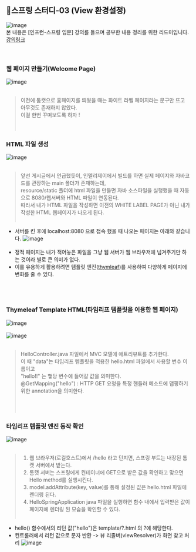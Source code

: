 ## 🌱스프링 스터디-03 (View 환경설정)
![image](https://user-images.githubusercontent.com/96826443/225811726-d7639b0b-8d65-43c0-a5fe-5ee174763f12.png)  
본 내용은 [인프런-스프링 입문] 강의를 들으며 공부한 내용 정리를 위한 리드미입니다. [강의링크](https://www.inflearn.com/course/lecture?courseSlug=%EC%8A%A4%ED%94%84%EB%A7%81-%EC%9E%85%EB%AC%B8-%EC%8A%A4%ED%94%84%EB%A7%81%EB%B6%80%ED%8A%B8&unitId=49573&category=chatDetail&tab=curriculum)<br><br><br>

### 웹 페이지 만들기(Welcome Page)
![image](https://user-images.githubusercontent.com/96826443/225820440-c19d5e10-8479-4a49-87a3-fee164cc17bf.png)<br><br>

> 이전에 톰캣으로 홈페이지를 띄웠을 때는 화이트 라벨 페이지라는 문구만 뜨고 아무것도 존재하지 않았다.  
> 이걸 한번 꾸며보도록 하자 !
<br><br><br>

### HTML 파일 생성
![image](https://user-images.githubusercontent.com/96826443/225821205-3a1abc05-068a-4581-ba5c-49ce8e815cf2.png)<br><br>

> 앞선 게시글에서 언급했듯이, 인텔리제이에서 빌드를 하면 실제 페이지와 자바코드를 관장하는 main 폴더가 존재하는데,  
> resource/static 폴더에 html 파일을 만들면 자바 소스파일을 실행했을 때 자동으로 8080/웹서버와 HTML 파일이 연동된다.  
> 따라서 내가 HTML 파일을 작성하면 이전의 WHITE LABEL PAGE가 아닌 내가 작성한 HTML 웹페이지가 나오게 된다.<br><br>

* 서버를 킨 후에 localhost:8080 으로 접속 했을 때 나오는 페이지는 아래와 같습니다.
![image](https://user-images.githubusercontent.com/96826443/225821750-63e9d6e4-d02a-4f8d-8640-b0a0b50e5e13.png)<br><br>
* 정적 페이지는 내가 적어놓은 파일을 그냥 웹 서버가 웹 브라우저에 넘겨주기만 하는 것이라 별로 큰 의미가 없다.  
* 이를 유용하게 활용하려면 템플릿 엔진([thymleaf](https://www.thymeleaf.org/))를 사용하여 다양하게 페이지에 변화를 줄 수 있다.  
<br><br><br>

### Thymeleaf Template HTML(타임리프 템플릿을 이용한 웹 페이지)
![image](https://user-images.githubusercontent.com/96826443/225828496-73b853c5-c9b6-48b7-99ef-583d5fa94aea.png)<br><br>
![image](https://user-images.githubusercontent.com/96826443/225828547-4d2d2331-2aae-486b-b94e-c41fbcf21be4.png)<br><br>

> HelloController.java 파일에서 MVC 모델에 애트리뷰트를 추가한다.  
> 이 때 "data"는 타임리프 템플릿을 적용한 hello.html 파일에서 사용할 변수 이름이고  
> "hello!!" 는 햏당 변수에 들어갈 값을 의미한다.  
> @GetMapping("hello") : HTTP GET 요청을 특정 핸들러 메소드에 맵핑하기위한 annotation을 의미한다.  
<br><br><br>


### 타임리프 템플릿 엔진 동작 확인
![image](https://user-images.githubusercontent.com/96826443/225829376-c652828d-2ef6-49e7-ae2d-21880709d6c2.png)<br><br>
> 1. 웹 브라우저(로컬호스트)에서 /hello 라고 던지면, 스프링 부트는 내장된 톰캣 서버에서 받는다.  
> 2. 톰캣 서버는 스프링에게 컨테이너에 GET으로 받은 값을 확인하고 맞으면 Hello method를 실행시킨다.  
> 3. model.addAttribute(key, value)를 통해 설정된 값은 hello.html 파일에 렌더링 된다.  
> 4. HelloSpringApplication java 파일을 실행하면 함수 내에서 입력받은 값이 페이지에 렌더링 된 모습을 확인할 수 있다.<br><br>

* hello() 함수에서의 리턴 값("hello")은 template/?.html 의 ?에 해당한다.  
* 컨트롤러에서 리턴 값으로 문자 반환 -> 뷰 리졸버(viewResolver)가 화면 찾고 처리
![image](https://user-images.githubusercontent.com/96826443/225830482-fbd4f132-bf81-4ea6-9340-1cb218dd9916.png)
